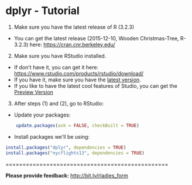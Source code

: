 # dplyr - Tutorial

1) Make sure you have the latest release of R (3.2.3)

- You can get the latest release (2015-12-10, Wooden Christmas-Tree, R-3.2.3) here: <https://cran.cnr.berkeley.edu/>

2) Make sure you have RStudio installed. 

- If don't have it, you can get it here: <https://www.rstudio.com/products/rstudio/download/>
- If you have it, make sure you have the [latest version](<https://www.rstudio.com/products/rstudio/download/>).
- If you like to have the latest cool features of Studio, you can get the [Preview Version](https://www.rstudio.com/products/rstudio/download/preview/)
  
3) After steps (1) and (2), go to RStudio:

- Update your packages:

```r
    update.packages(ask = FALSE, checkBuilt = TRUE)
```

- Install packages we'll be using:

```r
install.packages("dplyr", dependencies = TRUE)
install.packages("nycflights13", dependencies = TRUE)
```

================================================

**Please provide feedback:** http://bit.ly/rladies_form